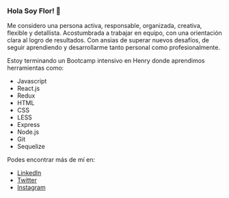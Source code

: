 ### Hola Soy Flor! 👋

Me considero una persona activa, responsable, organizada, creativa, flexible y detallista. Acostumbrada a trabajar en equipo, con una orientación clara al logro de resultados. Con ansias de superar nuevos desafíos, de seguir aprendiendo y desarrollarme tanto personal como profesionalmente. 

Estoy terminando un Bootcamp intensivo en Henry donde aprendimos herramientas como:
* Javascript
* React.js
* Redux
* HTML
* CSS
* LESS
* Express
* Node.js
* Git
* Sequelize

Podes encontrar más de mí en:
- [LinkedIn](https://www.linkedin.com/in/florencia-ciccione/)
- [Twitter](https://twitter.com/FlorCiccione)
- [Instagram](https://www.instagram.com/florenciaciccione/)

<!--
**florciccione/florciccione** is a ✨ _special_ ✨ repository because its `README.md` (this file) appears on your GitHub profile.

Here are some ideas to get you started:

- 🔭 I’m currently working on ...
- 🌱 I’m currently learning ...
- 👯 I’m looking to collaborate on ...
- 🤔 I’m looking for help with ...
- 💬 Ask me about ...
- 📫 How to reach me: ...
- 😄 Pronouns: ...
- ⚡ Fun fact: ...
-->

